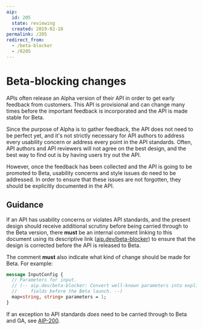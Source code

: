 ```yaml
---
aip:
  id: 205
  state: reviewing
  created: 2019-02-18
permalink: /205
redirect_from:
  - /beta-blocker
  - /0205
---
```


# Beta-blocking changes

APIs often release an Alpha version of their API in order to get early feedback
from customers. This API is provisional and can change many times before the
important feedback is incorporated and the API is made stable for Beta.

Since the purpose of Alpha is to gather feedback, the API does not need to be
perfect yet, and it's not strictly necessary for API authors to address every
usability concern or address every point in the API standards. Often, API
authors and API reviewers will not agree on the best design, and the best way
to find out is by having users try out the API.

However, once the feedback has been collected and the API is going to be
promoted to Beta, usability concerns and style issues do need to be addressed.
In order to ensure that these issues are not forgotten, they should be
explicitly documented in the API.

## Guidance

If an API has usability concerns or violates API standards, and the present
design should receive additional scrutiny before being carried through to the
Beta version, there **must** be an internal comment linking to this document
using its descriptive link ([aip.dev/beta-blocker]()) to ensure that the design
is corrected before the API is released to Beta.

The comment **must** also indicate what kind of change should be made for Beta.
For example:

```proto
message InputConfig {
  // Parameters for input.
  // (-- aip.dev/beta-blocker: Convert well-known parameters into explicit
  //     fields before the Beta launch. --)
  map<string, string> parameters = 1;
}
```

If an exception to API standards _does_ need to be carried through to Beta and
GA, see [AIP-200][].

[aip-200]: ./0200.md
